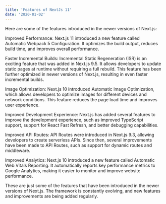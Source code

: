 ```yaml
---
title: 'Features of NextJs 11'
date: '2020-01-02'
---
```


Here are some of the features introduced in the newer versions of Next.js:

Improved Performance: Next.js 11 introduced a new feature called Automatic Webpack 5 Configuration. It optimizes the build output, reduces build time, and improves overall performance.

Faster Incremental Builds: Incremental Static Regeneration (ISR) is an exciting feature that was added in Next.js 9.5. It allows developers to update static pages at runtime without requiring a full rebuild. This feature has been further optimized in newer versions of Next.js, resulting in even faster incremental builds.

Image Optimization: Next.js 10 introduced Automatic Image Optimization, which allows developers to optimize images for different devices and network conditions. This feature reduces the page load time and improves user experience.

Improved Development Experience: Next.js has added several features to improve the development experience, such as improved TypeScript support, support for React Fast Refresh, and better debugging capabilities.

Improved API Routes: API Routes were introduced in Next.js 9.3, allowing developers to create serverless APIs. Since then, several improvements have been made to API Routes, such as support for dynamic routes and middleware.

Improved Analytics: Next.js 10 introduced a new feature called Automatic Web Vitals Reporting. It automatically reports key performance metrics to Google Analytics, making it easier to monitor and improve website performance.

These are just some of the features that have been introduced in the newer versions of Next.js. The framework is constantly evolving, and new features and improvements are being added regularly.
